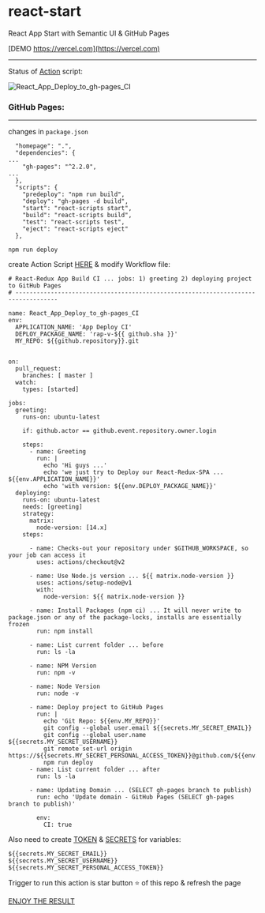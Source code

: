 # react-start
React App Start with Semantic UI &amp; GitHub Pages


[DEMO https://vercel.com](https://vercel.com)

---

Status of [Action](https://github.com/tom2kota/song/actions) script:

![React_App_Deploy_to_gh-pages_CI](https://github.com/tom2kota/react-start/workflows/React_App_Deploy_to_gh-pages_CI/badge.svg)

### GitHub Pages:
----

changes in ```package.json```

```
  "homepage": ".",
  "dependencies": {
...
    "gh-pages": "^2.2.0",
...
  },
  "scripts": {
    "predeploy": "npm run build",
    "deploy": "gh-pages -d build",
    "start": "react-scripts start",
    "build": "react-scripts build",
    "test": "react-scripts test",
    "eject": "react-scripts eject"
  },
```

```
npm run deploy
```

create Action Script [HERE](https://github.com/tom2kota/react-start/actions) & modify Workflow file:

```
# React-Redux App Build CI ... jobs: 1) greeting 2) deploying project to GitHub Pages
# ----------------------------------------------------------------------------------

name: React_App_Deploy_to_gh-pages_CI
env:
  APPLICATION_NAME: 'App Deploy CI'
  DEPLOY_PACKAGE_NAME: 'rap-v-${{ github.sha }}'
  MY_REPO: ${{github.repository}}.git


on:
  pull_request:
    branches: [ master ]
  watch:
    types: [started]

jobs:
  greeting:
    runs-on: ubuntu-latest

    if: github.actor == github.event.repository.owner.login

    steps:
      - name: Greeting
        run: |
          echo 'Hi guys ...'
          echo 'we just try to Deploy our React-Redux-SPA ... ${{env.APPLICATION_NAME}}'
          echo 'with version: ${{env.DEPLOY_PACKAGE_NAME}}'
  deploying:
    runs-on: ubuntu-latest
    needs: [greeting]
    strategy:
      matrix:
        node-version: [14.x]
    steps:
      
      - name: Checks-out your repository under $GITHUB_WORKSPACE, so your job can access it
        uses: actions/checkout@v2

      - name: Use Node.js version ... ${{ matrix.node-version }}
        uses: actions/setup-node@v1
        with:
          node-version: ${{ matrix.node-version }}

      - name: Install Packages (npm ci) ... It will never write to package.json or any of the package-locks, installs are essentially frozen
        run: npm install

      - name: List current folder ... before
        run: ls -la
      
      - name: NPM Version
        run: npm -v
        
      - name: Node Version
        run: node -v

      - name: Deploy project to GitHub Pages
        run: |
          echo 'Git Repo: ${{env.MY_REPO}}'
          git config --global user.email ${{secrets.MY_SECRET_EMAIL}}
          git config --global user.name ${{secrets.MY_SECRET_USERNAME}}
          git remote set-url origin https://${{secrets.MY_SECRET_PERSONAL_ACCESS_TOKEN}}@github.com/${{env.MY_REPO}}
          npm run deploy
      - name: List current folder ... after
        run: ls -la

      - name: Updating Domain ... (SELECT gh-pages branch to publish)
        run: echo 'Update domain - GitHub Pages (SELECT gh-pages branch to publish)'

        env:
          CI: true
```



Also need to create [TOKEN](https://github.com/settings/tokens) & [SECRETS](https://github.com/tom2kota/react-start/settings/secrets) for variables: 

```
${{secrets.MY_SECRET_EMAIL}}
${{secrets.MY_SECRET_USERNAME}}
${{secrets.MY_SECRET_PERSONAL_ACCESS_TOKEN}}
```

Trigger to run this action is star button :star: of this repo & refresh the page

[ENJOY THE RESULT](https://tom2kota.github.io/react-start/)
